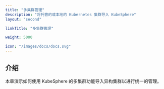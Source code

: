```yaml
---
title: "多集群管理"
description: "将托管的或本地的 Kubernetes 集群导入 KubeSphere"
layout: "second"

linkTitle: "多集群管理"

weight: 5000

icon: "/images/docs/docs.svg"
---
```


## 介绍

本章演示如何使用 KubeSphere 的多集群功能导入异构集群以进行统一的管理。
